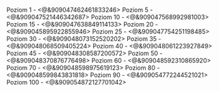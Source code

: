 Poziom 1 - <@&909047462461833246>
Poziom 5 - <@&909047521446342687>
Poziom 10 - <@&909047568992981003>
Poziom 15 - <@&909047638849114133>
Poziom 20 - <@&909045895922855946>
Poziom 25 - <@&909047754251198485>
Poziom 30 - <@&909048073152520202>
Poziom 35 - <@&909048068509405224>
Poziom 40 - <@&909048061223927849>
Poziom 45 - <@&909048308587200572>
Poziom 50 - <@&909048370876776498>
Poziom 60 - <@&909048592310865920>
Poziom 70 - <@&909048598975619123>
Poziom 80 - <@&909048599843831818>
Poziom 90 - <@&909054772244521021>
Poziom 100 - <@&909054872127701042>